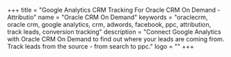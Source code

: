 +++
title = "Google Analytics CRM Tracking For Oracle CRM On Demand - Attributio"
name = "Oracle CRM On Demand"
keywords = "oraclecrm, oracle crm, google analytics, crm, adwords, facebook, ppc, attribution, track leads, conversion tracking"
description = "Connect Google Analytics with Oracle CRM On Demand to find out where your leads are coming from. Track leads from the source - from search to ppc."
logo = ""
+++
